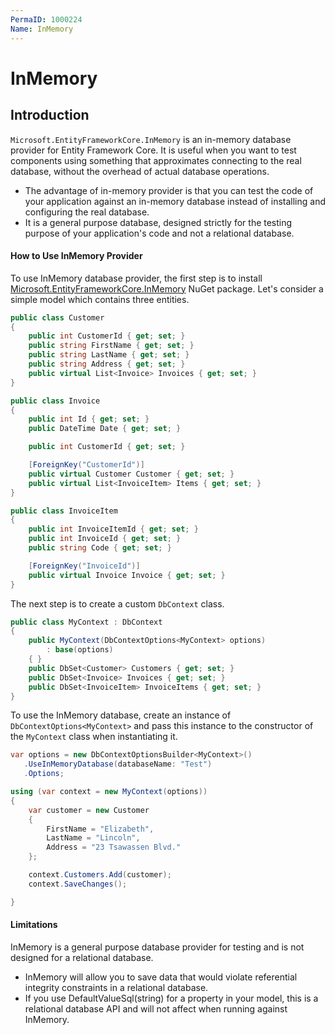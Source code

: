 ```yaml
---
PermaID: 1000224
Name: InMemory
---
```


# InMemory

## Introduction

`Microsoft.EntityFrameworkCore.InMemory` is an in-memory database provider for Entity Framework Core. It is useful when you want to test components using something that approximates connecting to the real database, without the overhead of actual database operations.

 - The advantage of in-memory provider is that you can test the code of your application against an in-memory database instead of installing and configuring the real database.
 - It is a general purpose database, designed strictly for the testing purpose of your application's code and not a relational database.

#### How to Use InMemory Provider

To use InMemory database provider, the first step is to install [Microsoft.EntityFrameworkCore.InMemory](https://www.nuget.org/packages/Microsoft.EntityFrameworkCore.InMemory/) NuGet package. Let's consider a simple model which contains three entities.


```csharp
public class Customer
{
    public int CustomerId { get; set; }
    public string FirstName { get; set; }
    public string LastName { get; set; }
    public string Address { get; set; }
    public virtual List<Invoice> Invoices { get; set; }
}

public class Invoice
{
    public int Id { get; set; }
    public DateTime Date { get; set; }

    public int CustomerId { get; set; }

    [ForeignKey("CustomerId")]
    public virtual Customer Customer { get; set; }
    public virtual List<InvoiceItem> Items { get; set; }
}

public class InvoiceItem
{
    public int InvoiceItemId { get; set; }
    public int InvoiceId { get; set; }
    public string Code { get; set; }

    [ForeignKey("InvoiceId")]
    public virtual Invoice Invoice { get; set; }
}
```

The next step is to create a custom `DbContext` class.


```csharp
public class MyContext : DbContext
{
    public MyContext(DbContextOptions<MyContext> options)
        : base(options)
    { }
    public DbSet<Customer> Customers { get; set; }
    public DbSet<Invoice> Invoices { get; set; }
    public DbSet<InvoiceItem> InvoiceItems { get; set; }
}
```

To use the InMemory database, create an instance of `DbContextOptions<MyContext>` and pass this instance to the constructor of the `MyContext` class when instantiating it.


```csharp
var options = new DbContextOptionsBuilder<MyContext>()
   .UseInMemoryDatabase(databaseName: "Test")
   .Options;

using (var context = new MyContext(options))
{
    var customer = new Customer
    {
        FirstName = "Elizabeth",
        LastName = "Lincoln",
        Address = "23 Tsawassen Blvd."
    };

    context.Customers.Add(customer);
    context.SaveChanges();

}
```

#### Limitations

InMemory is a general purpose database provider for testing and is not designed for a relational database.

 - InMemory will allow you to save data that would violate referential integrity constraints in a relational database.
 - If you use DefaultValueSql(string) for a property in your model, this is a relational database API and will not affect when running against InMemory.
